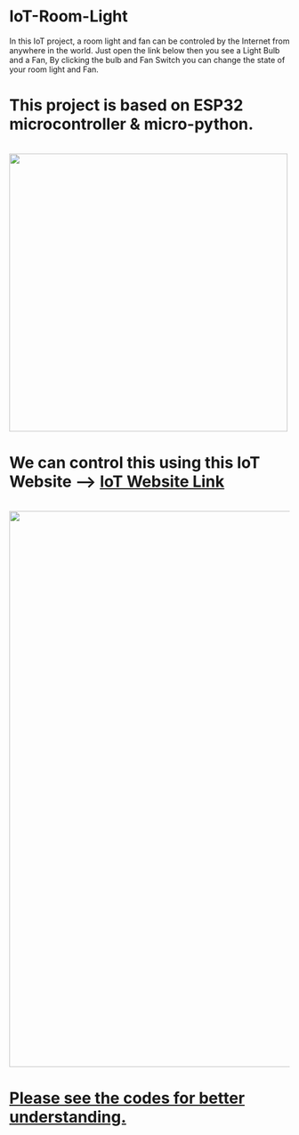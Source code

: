 # IoT-Room-Light
In this IoT project, a room light and fan can be controled by the Internet from anywhere in the world. Just open the link below then you see a Light Bulb and a Fan, By clicking the bulb and Fan Switch you can change the state of your room light and Fan.
# This project is based on ESP32 microcontroller & micro-python.
</br><img src="https://github.com/shuvabratadey/IoT-Room-Light/blob/main/pics/iot_project.jpg" width="500"/>
# We can control this using this IoT Website --> <a href="https://shuvaiotapp.000webhostapp.com/">IoT Website Link</a>
</br><img src="https://github.com/shuvabratadey/IoT-Room-Light/blob/main/pics/shuvaiot.jpg" width="1000"/>
# [Please see the codes for better understanding.](https://github.com/shuvabratadey/IoT-Room-Light/blob/main/ESP32_IoT_micropthon.py)
